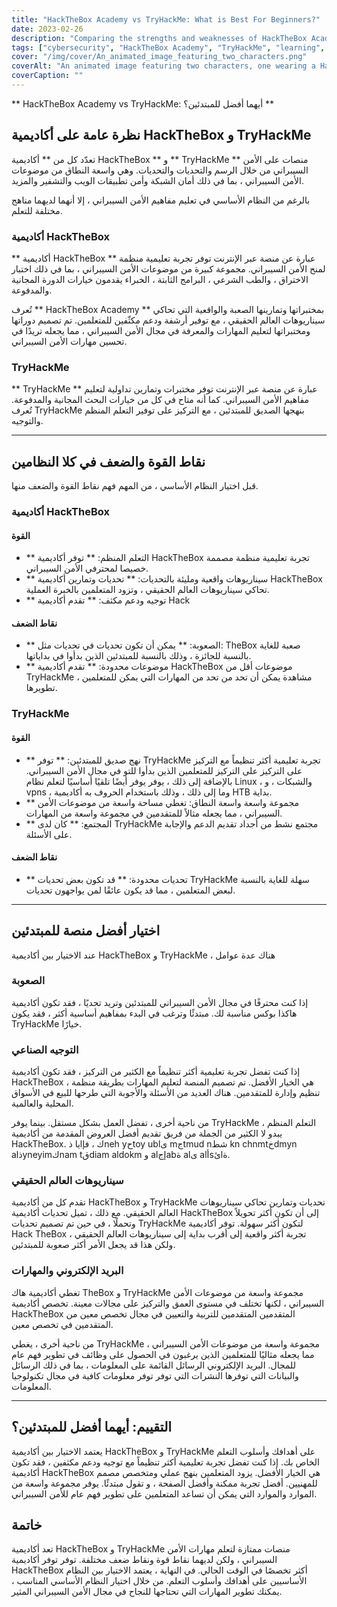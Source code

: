 ```yaml
---
title: "HackTheBox Academy vs TryHackMe: What is Best For Beginners?"
date: 2023-02-26
description: "Comparing the strengths and weaknesses of HackTheBox Academy and TryHackMe to help beginners choose the best platform for learning cybersecurity skills."
tags: ["cybersecurity", "HackTheBox Academy", "TryHackMe", "learning", "beginner", "interactive labs", "challenges", "exercises", "guidance", "support", "real-world scenarios", "skills", "network security", "web application security", "cryptography", "programming", "community", "online learning", "structured learning"]
cover: "/img/cover/An_animated_image_featuring_two_characters.png"
coverAlt: "An animated image featuring two characters, one wearing a HackTheBox Academy shirt and the other wearing a TryHackMe shirt, each with a thought bubble above their head containing a relevant symbol for their platform and both characters standing on a see-saw that is balanced in the middle."
coverCaption: ""
---
```


 ** HackTheBox Academy vs TryHackMe: أيهما أفضل للمبتدئين؟ **  ## نظرة عامة على أكاديمية HackTheBox و TryHackMe  تعدّد كل من ** أكاديمية HackTheBox ** و ** TryHackMe ** منصات على الأمن السيبراني من خلال الرسم والتحديات والتحديات. وهي واسعة النطاق من موضوعات الأمن السيبراني ، بما في ذلك أمان الشبكة وأمن تطبيقات الويب والتشفير والمزيد.  بالرغم من النظام الأساسي في تعليم مفاهيم الأمن السيبراني ، إلا أنهما لديهما مناهج مختلفة للتعلم.  ### أكاديمية HackTheBox  ** أكاديمية HackTheBox ** عبارة عن منصة عبر الإنترنت توفر تجربة تعليمية منظمة لمنح الأمن السيبراني. مجموعة كبيرة من موضوعات الأمن السيبراني ، بما في ذلك اختبار الاختراق ، والطب الشرعي ، البرامج الثابتة ، الخبراء يقدمون خيارات الدورة المجانية والمدفوعة.  تُعرف ** HackTheBox Academy ** بمختبراتها وتمارينها الصعبة والواقعية التي تحاكي سيناريوهات العالم الحقيقي ، مع توفير أرشفة ودعم مكثّفين للمتعلمين. تم تصميم دوراتها ومختبراتها لتعليم المهارات والمعرفة في مجال الأمن السيبراني ، مما يجعله تريدًا في تحسين مهارات الأمن السيبراني.  ### TryHackMe  ** TryHackMe ** عبارة عن منصة عبر الإنترنت توفر مختبرات وتمارين تداولية لتعليم مفاهيم الأمن السيبراني. كما أنه متاح في كل من خيارات البحث المجانية والمدفوعة. تُعرف TryHackMe بنهجها الصديق للمبتدئين ، مع التركيز على توفير التعلم المنظم والتوجيه.  ______  ## نقاط القوة والضعف في كلا النظامين  قبل اختيار النظام الأساسي ، من المهم فهم نقاط القوة والضعف منها.  ### أكاديمية HackTheBox  #### القوة  - ** التعلم المنظم: ** توفر أكاديمية HackTheBox تجربة تعليمية منظمة مصممة خصيصا لمحترفي الأمن السيبراني. - ** سيناريوهات واقعية ومليئة بالتحديات: ** تحديات وتمارين أكاديمية HackTheBox تحاكي سيناريوهات العالم الحقيقي ، وتزود المتعلمين بالخبرة العملية. - ** توجيه ودعم مكثف: ** تقدم أكاديمية Hack  #### نقاط الضعف  - ** الصعوبة: ** يمكن أن تكون تحديات في تحديات مثل: TheBox صعبة للغاية بالنسبة للجائزة ، وذلك بالنسبة للمبتدئين الذين بدأوا في بداياتها. - ** موضوعات محدودة: ** تقدم أكاديمية HackTheBox موضوعات أقل من TryHackMe ، مشاهدة يمكن أن تحد من تحد من المهارات التي يمكن للمتعلمين تطويرها.  ### TryHackMe  #### القوة  - ** نهج صديق للمبتدئين: ** توفر TryHackMe تجربة تعليمية أكثر تنظيماً مع التركيز على التركيز على التركيز للمتعلمين الذين بدأوا للتو في مجال الأمن السيبراني. بالإضافة إلى ذلك ، يوفر يوفر أيضًا تلقيًا أساسيًا لتعلم نظام Linux ، والشبكات ، و vpns ، وما إلى ذلك ، وذلك باستخدام الحروف به أكاديمية HTB بداية. - ** مجموعة واسعة واسعة النطاق: تغطي مساحة واسعة من موضوعات الأمن السيبراني ، مما يجعله مثالاً للمتقدمين في مجموعة واسعة من المهارات. - ** المجتمع: ** كان لدى TryHackMe مجتمع نشط من أجداد تقديم الدعم والإجابة على الأسئلة.  #### نقاط الضعف  - ** تحديات محدودة: ** قد تكون بعض تحديات TryHackMe سهلة للغاية بالنسبة لبعض المتعلمين ، مما قد يكون عائقًا لمن يواجهون تحديات.  ______  ## اختيار أفضل منصة للمبتدئين  عند الاختيار بين أكاديمية HackTheBox و TryHackMe ، هناك عدة عوامل  ### الصعوبة  إذا كنت محترفًا في مجال الأمن السيبراني للمبتدئين وتريد تحديًا ، فقد تكون أكاديمية هاكذا بوكس مناسبة لك. مبتدئًا وترغب في البدء بمفاهيم أساسية أكثر ، فقد يكون TryHackMe خيارًا.  ### التوجيه الصناعي  إذا كنت تفضل تجربة تعليمية أكثر تنظيماً مع الكثير من التركيز ، فقد تكون أكاديمية HackTheBox هي الخيار الأفضل. تم تصميم المنصة لتعليم المهارات بطريقة منظمة ، تنظيم وإدارة للمتقدمين. هناك العديد من الأسئلة والأجوبة التي طرحها للبيع في الأسواق المحلية والعالمية.  من ناحية أخرى ، تفضل العمل بشكل مستقل. بينما يوفر TryHackMe التعلم المنظم ، يبدو لا الكثير من الجملة من فريق تقديم أفضل العروض المقدمة من أكاديمية HackTheBox. يا ذlك ، فإneh yحtoy ublى mجtmud nشط kn chnmtخdmyn alذyneyimكnam tقdiam aldokm و alإجabة alى alأsئlة.  ### سيناريوهات العالم الحقيقي  تقدم كل من أكاديمية HackTheBox و TryHackMe تحديات وتمارين تحاكي سيناريوهات العالم الحقيقي. مع ذلك ، تميل تحديات أكاديمية HackTheBox إلى أن تكون أكثر تحويلاً وتحملًا ، في حين تم تصميم تحديات TryHackMe لتكون أكثر سهولة. توفر أكاديمية Hack TheBox تجربة أكثر واقعية إلى أقرب بداية إلى سيناريوهات العالم الحقيقي ، ولكن هذا قد يجعل الأمر أكثر صعوبة للمبتدئين.  ### البريد الإلكتروني والمهارات  تغطي أكاديمية هاك TheBox و TryHackMe مجموعة واسعة من موضوعات الأمن السيبراني ، لكنها تختلف في مستوى العمق والتركيز على مجالات معينة. تخصص أكاديمية HackTheBox المتقدمين المتقدمين للتربية والتعيين في مجال تخصص معين من المتقدمين في تخصص معين.  من ناحية أخرى ، يغطي TryHackMe مجموعة واسعة من موضوعات الأمن السيبراني ، مما يجعله مثاليًا للمتعلمين الذين يرغبون في الحصول على وظائف في تطوير فهم عام للمجال. البريد الإلكتروني الرسائل القائمة على المعلومات ، بما في ذلك الرسائل والبيانات التي توفرها النشرات التي توفر توفر معلومات كافية في مجال تكنولوجيا المعلومات.  ______  ## التقييم: أيهما أفضل للمبتدئين؟  يعتمد الاختيار بين أكاديمية HackTheBox و TryHackMe على أهدافك وأسلوب التعلم الخاص بك. إذا كنت تفضل تجربة تعليمية أكثر تنظيماً مع توجيه ودعم مكثفين ، فقد تكون أكاديمية HackTheBox هي الخيار الأفضل. يزود المتعلمين بنهج عملي ومتخصص مصمم للمهنيين. أفضل تجربة ممكنة وأفضل الصفحة ، و تقول مبتدئًا. يوفر مجموعة واسعة من الموارد والموارد التي يمكن أن تساعد المتعلمين على تطوير فهم عام للأمن السيبراني.  ## خاتمة  تعد أكاديمية HackTheBox و TryHackMe منصات ممتازة لتعلم مهارات الأمن السيبراني ، ولكن لديهما نقاط قوة ونقاط ضعف مختلفة. توفر توفر أكاديمية HackTheBox أكثر تخصصًا في الوقت الحالي. في النهاية ، يعتمد الاختيار بين النظام الأساسيين على أهدافك وأسلوب التعلم. من خلال اختيار النظام الأساسي المناسب ، يمكنك تطوير المهارات التي تحتاجها للنجاح في مجال الأمن السيبراني المثير. 